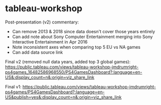 # tableau-workshop

Post-presentation (v2) commentary:
- Can remove 2013 & 2018 since data doesn't cover those years entirely
- Can add note about Sony Computer Entertainment merging into Sony Interactive Entertainment in Apr 2016
- Note inconsistent axes when comparing top 5 EU vs NA games
- Can add data source link

Final v2 (removed null data years, added top 3 global games):
https://public.tableau.com/views/tableau-workshop-jmdrumright-ps4games_16482586968550/PS4GamesDashboard?:language=en-US&:display_count=n&:origin=viz_share_link

Final v1:
https://public.tableau.com/views/tableau-workshop-jmdrumright-ps4games/PS4GamesDashboard?:language=en-US&publish=yes&:display_count=n&:origin=viz_share_link